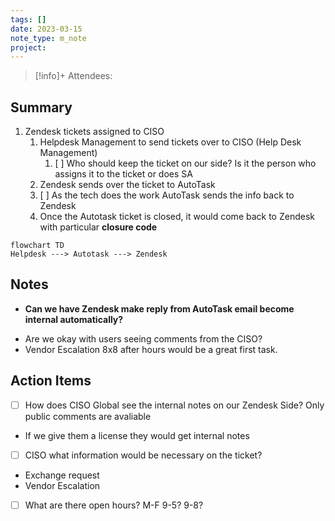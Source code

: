 ```yaml
---
tags: []
date: 2023-03-15
note_type: m_note
project:
---
```


> [!info]+
>Attendees: 


## Summary
1. Zendesk tickets assigned to CISO
	1. Helpdesk Management to send tickets over to CISO (Help Desk Management)
		1. [ ] Who should keep the ticket on our side? Is it the person who assigns it to the ticket or does SA
	2. Zendesk sends over the ticket to AutoTask
	3. [ ] As the tech does the work AutoTask sends the info back to Zendesk
	4. Once the Autotask ticket is closed, it would come back to Zendesk with particular **closure code**


```mermaid
flowchart TD
Helpdesk ---> Autotask ---> Zendesk
```

## Notes
- **Can we have Zendesk make reply from AutoTask email become internal automatically?**
* Are we okay with users seeing comments from the CISO?
* Vendor Escalation 8x8 after hours would be a great first task.

## Action Items
- [ ] How does CISO Global see the internal notes on our Zendesk Side? Only public comments are avaliable
- If we give them a license they would get internal notes
- [ ] CISO what information would be necessary on the ticket?
* Exchange request
* Vendor Escalation
- [ ] What are there open hours? M-F 9-5? 9-8?